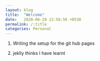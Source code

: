 ```yaml
---
layout: blog
title:  "Welcome"
date:   2020-06-29 12:56:56 +0530
permalink: /:title
categories: Personal
---
```

1. Writing the setup for the git hub pages 

2. jeklly thinks I have learnt 